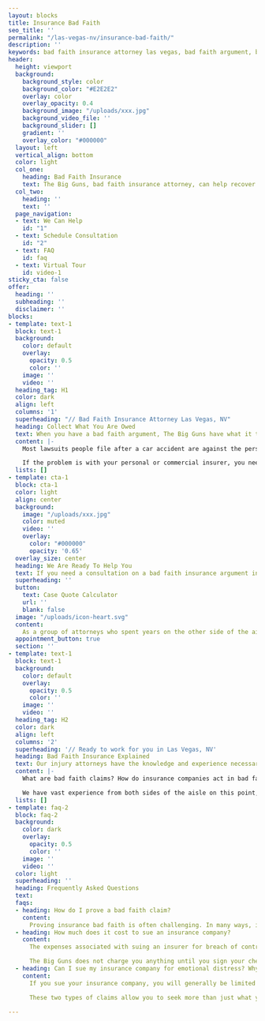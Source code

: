 ```yaml
---
layout: blocks
title: Insurance Bad Faith 
seo_title: ''
permalink: "/las-vegas-nv/insurance-bad-faith/"
description: ''
keywords: bad faith insurance attorney las vegas, bad faith argument, bad faith insurance, bad faith definition, bad faith insurance attorney
header:
  height: viewport
  background:
    background_style: color
    background_color: "#E2E2E2"
    overlay: color
    overlay_opacity: 0.4
    background_image: "/uploads/xxx.jpg"
    background_video_file: ''
    background_slider: []
    gradient: ''
    overlay_color: "#000000"
  layout: left
  vertical_align: bottom
  color: light
  col_one:
    heading: Bad Faith Insurance
    text: The Big Guns, bad faith insurance attorney, can help recover the compensation you deserve in Las Vegas, NV
  col_two:
    heading: ''
    text: ''
  page_navigation:
  - text: We Can Help
    id: "1"
  - text: Schedule Consultation
    id: "2"
  - text: FAQ
    id: faq
  - text: Virtual Tour
    id: video-1
sticky_cta: false
offer:
  heading: ''
  subheading: ''
  disclaimer: ''
blocks:
- template: text-1
  block: text-1
  background:
    color: default
    overlay:
      opacity: 0.5
      color: ''
    image: ''
    video: ''
  heading_tag: H1
  color: dark
  align: left
  columns: '1'
  superheading: "// Bad Faith Insurance Attorney Las Vegas, NV"
  heading: Collect What You Are Owed  
  text: When you have a bad faith argument, The Big Guns have what it takes to help recover what you are entitled to
  content: |-
    Most lawsuits people file after a car accident are against the person who was at fault. Though others often describe this as being against the insurance companies because the at-fault person likely had an insurance policy providing them with a defense and indemnity, it is not an actual lawsuit against the insurance company. However, there is a marked difference when your own insurance company has failed in one of its duties that it may owe you after an accident. This failure can include failing to pay an uninsured or underinsured motorist claim, failing to pay medical payments, or, if you were sued, failing to defend you properly. 

    If the problem is with your personal or commercial insurer, you need attorneys who know how to pursue insurance bad faith claims. The Big Guns has a strong foundation in insurance bad faith trials to help you first figure out if you have such a claim and the best approach to suing your insurance company if need be.
  lists: []
- template: cta-1
  block: cta-1
  color: light
  align: center
  background:
    image: "/uploads/xxx.jpg"
    color: muted
    video: ''
    overlay:
      color: "#000000"
      opacity: '0.65'
  overlay_size: center
  heading: We Are Ready To Help You
  text: If you need a consultation on a bad faith insurance argument in Las Vegas, NV, it's time to bring out The Big Guns
  superheading: ''
  button:
    text: Case Quote Calculator
    url: ''
    blank: false
  image: "/uploads/icon-heart.svg"
  content: 
    As a group of attorneys who spent years on the other side of the aisle defending insurance companies, we know precisely what to look for in a case. We know exactly what types of defenses their attorneys will bring. We also don't get paid until you do! So you can count on us to give you a fair evaluation of your case. Click below to schedule a free no-obligation consultation with our team.
  appointment_button: true
  section: ''
- template: text-1
  block: text-1
  background:
    color: default
    overlay:
      opacity: 0.5
      color: ''
    image: ''
    video: ''
  heading_tag: H2
  color: dark
  align: left
  columns: '2'
  superheading: '// Ready to work for you in Las Vegas, NV'
  heading: Bad Faith Insurance Explained
  text: Our injury attorneys have the knowledge and experience necessary to help you understand and recover all that you are entitled to
  content: |-
    What are bad faith claims? How do insurance companies act in bad faith? In Nevada, you can only sue your own insurance company for denying, delaying, or underpaying your claim under your policy. For example, if the insurance company pays you pennies on the dollar for an underinsured motorist or homeowner insurance claim, if it unreasonably delays its investigation and payments, or if it refuses or fails to defend your lawsuit in good faith. An important thing to note here is that not all such actions fall within the bad faith definition. If they have reasonable bases to delay, this would not fall under bad faith. True bad faith requires an insurer to unreasonably deny a claim with the knowledge that it acted unreasonably. Proving this is challenging, and surviving the insurance defense attorney's motions to eliminate bad faith claims or violations of NRS 686A.310 is even more difficult. 

    We have vast experience from both sides of the aisle on this point, having prevailed on numerous cases for insurers and against them. Keeping bad faith and NRS 686A.310 claims alive is a priority as it keeps the threat of extra-contractual damages present during the lawsuit. Without them, in most cases, the insurance company is only on the hook for the damages within the policy's limit. By using our extensive experience in handling insurance bad faith claims, we can maximize the potential value of your case. Give us a call today at (555) 555-5555 to schedule a free consultation and let The Big Guns fight for you.
  lists: []
- template: faq-2
  block: faq-2
  background:
    color: dark
    overlay:
      opacity: 0.5
      color: ''
    image: ''
    video: ''
  color: light
  superheading: ''
  heading: Frequently Asked Questions
  text: 
  faqs:
  - heading: How do I prove a bad faith claim? 
    content: 
      Proving insurance bad faith is often challenging. In many ways, insurance companies have gotten better at handling insurance claims over the years. In other ways, they have also just gotten better at providing pretextual arguments to give the appearance of proper claim handling. Knowing how to distinguish the two requires extensive experience, and this is one of the stronger areas of practice for The Big Guns. Claims documentation found in the claim file is often tricky to decipher. Most insurers use odd acronyms, different jargon to describe the facts and information about a case, and present information in a manner that seemingly jumbles it all together. We have deep experience combing over claims files from numerous insurers. We can quickly and effectively ascertain the weak points of any insurer's claim handling from a quick examination of the claim file. Asking the right questions at depositions, instead of following an out-of-date practice guide printed for lawyers who don't know this practice area, is critical to locking down the facts, inferences, and details of the claim to prove your case. We take depositions of critical claims handling personnel involved with the claim, with effective written discovery targeting issues and case-specific weak points with an eye toward how insurers have adapted to such cases over the past two decades. This technique fleshes the story out to a much greater degree.
  - heading: How much does it cost to sue an insurance company?
    content: 
      The expenses associated with suing an insurer for breach of contract, bad faith, and violations of the unfair claim practices act are significant. Aside from the filing fee, depositions of key personnel from the insurance company, witnesses associated with the underlying claim, and retaining proper claim handling experts will easily run into the thousands of dollars. Bad faith cases are usually defended by defense attorneys who know this difficult practice area quite well, and they are motivated to fight these cases tooth and nail. This, too, drives up the expense of litigating these cases, and it tends to make the cases take longer before there can be any resolution. 

      The Big Guns does not charge you anything until you sign your check from the other side. Whether that is a result of a settlement or a jury verdict, we get paid when you get paid.
  - heading: Can I sue my insurance company for emotional distress? Why bother with a bad faith claim?
    content: 
      If you sue your insurance company, you will generally be limited to contractual damages unless you also win on claims of bad faith or violations of the unfair claim practices act. The latter act is a set of specific actions by an insurance company during the handling of the claim that can give rise to liability, such as by failing to offer a reasonable amount for a claim when the value of the claim is reasonably clear or failing to respond in a timely manner to inquiries such that it caused you harm. The act itself, codified in NRS 686A.310, is more about how a claim is handled, and it is different from a bad faith claim or a breach of contract claim.

      These two types of claims allow you to seek more than just what you might be entitled to under the insurance policy. Even beyond these extracontractual damages, claims for bad faith and violations of NRS 686A.310 can lead to an award of punitive damages if the insurer's conduct is particularly egregious. So while a claim for breach of contract alone will only top out at the policy's limit, viable claims of bad faith and violations of the unfair claim practices act can drive the total value of a case well beyond the limit.

---
```

